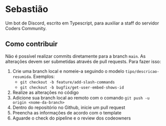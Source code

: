 # Sebastião
Um bot de Discord, escrito em Typescript, para auxiliar a staff do servidor Coders Community.

## Como contribuir
Não é possível realizar commits diretamente para a branch `main`. As alterações devem ser submetidas através de pull requests. Para fazer isso:

1. Crie uma branch local e nomeie-a seguindo o modelo `tipo/descricao-resumida`. Exemplos:
   * `git checkout -b feature/add-slash-commands`
   * `git checkout -b bugfix/get-user-embed-shows-id`
3. Realize as alterações no código
4. Adicione sua branch local ao remoto com o comando `git push -u origin <nome-da-branch>`
5. Dentro do repositório no Github, inicie um pull request
6. Preencha as informações de acordo com o template
7. Aguarde o check do pipeline e o review dos codeowners

